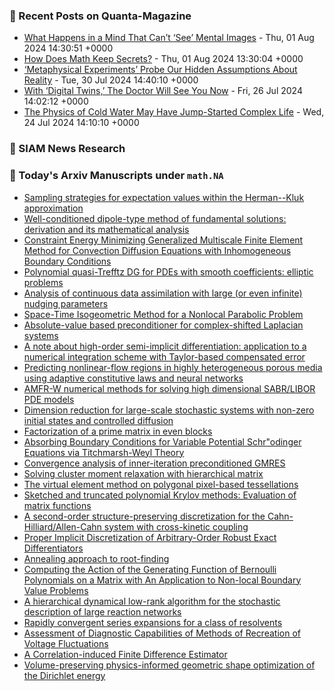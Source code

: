### 📝 Recent Posts on Quanta-Magazine
<!-- quanta starts -->
* <a href="https://www.quantamagazine.org/what-happens-in-a-mind-that-cant-see-mental-images-20240801/">What Happens in a Mind That Can’t ‘See’ Mental Images</a> - Thu, 01 Aug 2024 14:30:51 +0000
* <a href="https://www.quantamagazine.org/how-does-math-keep-secrets-20240801/">How Does Math Keep Secrets?</a> - Thu, 01 Aug 2024 13:30:04 +0000
* <a href="https://www.quantamagazine.org/metaphysical-experiments-test-hidden-assumptions-about-reality-20240730/">‘Metaphysical Experiments’ Probe Our Hidden Assumptions About Reality</a> - Tue, 30 Jul 2024 14:40:10 +0000
* <a href="https://www.quantamagazine.org/with-digital-twins-the-doctor-will-see-you-now-20240726/">With ‘Digital Twins,’ The Doctor Will See You Now</a> - Fri, 26 Jul 2024 14:02:12 +0000
* <a href="https://www.quantamagazine.org/the-physics-of-cold-water-may-have-jump-started-complex-life-20240724/">The Physics of Cold Water May Have Jump-Started Complex Life</a> - Wed, 24 Jul 2024 14:10:10 +0000
<!-- quanta ends -->

### 📝 SIAM News Research
<!-- siam-news starts -->

<!-- siam-news ends -->

### 📝 Today's Arxiv Manuscripts under ``math.NA``
<!-- arxiv-math-na starts -->
* <a href="https://arxiv.org/abs/2408.00130">Sampling strategies for expectation values within the Herman--Kluk approximation</a>
* <a href="https://arxiv.org/abs/2408.00212">Well-conditioned dipole-type method of fundamental solutions: derivation and its mathematical analysis</a>
* <a href="https://arxiv.org/abs/2408.00304">Constraint Energy Minimizing Generalized Multiscale Finite Element Method for Convection Diffusion Equations with Inhomogeneous Boundary Conditions</a>
* <a href="https://arxiv.org/abs/2408.00392">Polynomial quasi-Trefftz DG for PDEs with smooth coefficients: elliptic problems</a>
* <a href="https://arxiv.org/abs/2408.00396">Analysis of continuous data assimilation with large (or even infinite) nudging parameters</a>
* <a href="https://arxiv.org/abs/2408.00450">Space-Time Isogeometric Method for a Nonlocal Parabolic Problem</a>
* <a href="https://arxiv.org/abs/2408.00488">Absolute-value based preconditioner for complex-shifted Laplacian systems</a>
* <a href="https://arxiv.org/abs/2408.00497">A note about high-order semi-implicit differentiation: application to a numerical integration scheme with Taylor-based compensated error</a>
* <a href="https://arxiv.org/abs/2408.00533">Predicting nonlinear-flow regions in highly heterogeneous porous media using adaptive constitutive laws and neural networks</a>
* <a href="https://arxiv.org/abs/2408.00559">AMFR-W numerical methods for solving high dimensional SABR/LIBOR PDE models</a>
* <a href="https://arxiv.org/abs/2408.00581">Dimension reduction for large-scale stochastic systems with non-zero initial states and controlled diffusion</a>
* <a href="https://arxiv.org/abs/2408.00627">Factorization of a prime matrix in even blocks</a>
* <a href="https://arxiv.org/abs/2408.00671">Absorbing Boundary Conditions for Variable Potential Schr"odinger Equations via Titchmarsh-Weyl Theory</a>
* <a href="https://arxiv.org/abs/2408.00693">Convergence analysis of inner-iteration preconditioned GMRES</a>
* <a href="https://arxiv.org/abs/2408.00235">Solving cluster moment relaxation with hierarchical matrix</a>
* <a href="https://arxiv.org/abs/2206.03449">The virtual element method on polygonal pixel-based tessellations</a>
* <a href="https://arxiv.org/abs/2306.06481">Sketched and truncated polynomial Krylov methods: Evaluation of matrix functions</a>
* <a href="https://arxiv.org/abs/2308.01638">A second-order structure-preserving discretization for the Cahn-Hilliard/Allen-Cahn system with cross-kinetic coupling</a>
* <a href="https://arxiv.org/abs/2404.02770">Proper Implicit Discretization of Arbitrary-Order Robust Exact Differentiators</a>
* <a href="https://arxiv.org/abs/2404.15338">Annealing approach to root-finding</a>
* <a href="https://arxiv.org/abs/2406.01437">Computing the Action of the Generating Function of Bernoulli Polynomials on a Matrix with An Application to Non-local Boundary Value Problems</a>
* <a href="https://arxiv.org/abs/2407.11792">A hierarchical dynamical low-rank algorithm for the stochastic description of large reaction networks</a>
* <a href="https://arxiv.org/abs/2407.15751">Rapidly convergent series expansions for a class of resolvents</a>
* <a href="https://arxiv.org/abs/2401.17639">Assessment of Diagnostic Capabilities of Methods of Recreation of Voltage Fluctuations</a>
* <a href="https://arxiv.org/abs/2405.05638">A Correlation-induced Finite Difference Estimator</a>
* <a href="https://arxiv.org/abs/2407.19064">Volume-preserving physics-informed geometric shape optimization of the Dirichlet energy</a>
<!-- arxiv-math-na ends -->
